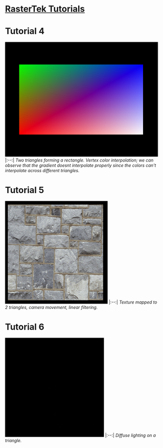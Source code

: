 # [RasterTek Tutorials](https://www.rastertek.com/tutdx11win10.html)

# Tutorial 4
![Image](https://github.com/meursw/Graphics-Programming/blob/main/DirectX%2011/Results/rectangle-vertex-interpolation.png)
|:--:|
*Two triangles forming a rectangle. Vertex color interpolation; we can observe that the gradient doesnt interpolate properly since the colors can't interpolate across different triangles.*
# Tutorial 5
![Image](https://github.com/meursw/Graphics-Programming/blob/main/DirectX%2011/Results/linear.gif)
|:--:|
*Texture mapped to 2 triangles, camera movement, linear filtering.*
# Tutorial 6
![Image](https://raw.githubusercontent.com/meursw/Graphics-Programming/refs/heads/main/DirectX%2011/Results/diffuse_lighting.gif)
|:--:|
*Diffuse lighting on a triangle.*
